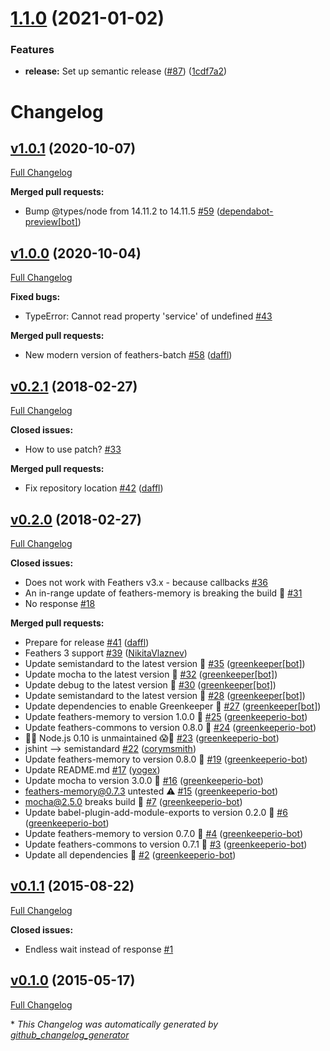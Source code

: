 # [1.1.0](https://github.com/feathersjs-ecosystem/feathers-batch/compare/v1.0.1...v1.1.0) (2021-01-02)


### Features

* **release:** Set up semantic release ([#87](https://github.com/feathersjs-ecosystem/feathers-batch/issues/87)) ([1cdf7a2](https://github.com/feathersjs-ecosystem/feathers-batch/commit/1cdf7a27ffcc39138ec8c918c3153f80d63db40c))

# Changelog

## [v1.0.1](https://github.com/feathersjs-ecosystem/feathers-batch/tree/v1.0.1) (2020-10-07)

[Full Changelog](https://github.com/feathersjs-ecosystem/feathers-batch/compare/v1.0.0...v1.0.1)

**Merged pull requests:**

- Bump @types/node from 14.11.2 to 14.11.5 [\#59](https://github.com/feathersjs-ecosystem/feathers-batch/pull/59) ([dependabot-preview[bot]](https://github.com/apps/dependabot-preview))

## [v1.0.0](https://github.com/feathersjs-ecosystem/feathers-batch/tree/v1.0.0) (2020-10-04)

[Full Changelog](https://github.com/feathersjs-ecosystem/feathers-batch/compare/v0.2.1...v1.0.0)

**Fixed bugs:**

- TypeError: Cannot read property 'service' of undefined [\#43](https://github.com/feathersjs-ecosystem/feathers-batch/issues/43)

**Merged pull requests:**

- New modern version of feathers-batch [\#58](https://github.com/feathersjs-ecosystem/feathers-batch/pull/58) ([daffl](https://github.com/daffl))

## [v0.2.1](https://github.com/feathersjs-ecosystem/feathers-batch/tree/v0.2.1) (2018-02-27)

[Full Changelog](https://github.com/feathersjs-ecosystem/feathers-batch/compare/v0.2.0...v0.2.1)

**Closed issues:**

- How to use patch? [\#33](https://github.com/feathersjs-ecosystem/feathers-batch/issues/33)

**Merged pull requests:**

- Fix repository location [\#42](https://github.com/feathersjs-ecosystem/feathers-batch/pull/42) ([daffl](https://github.com/daffl))

## [v0.2.0](https://github.com/feathersjs-ecosystem/feathers-batch/tree/v0.2.0) (2018-02-27)

[Full Changelog](https://github.com/feathersjs-ecosystem/feathers-batch/compare/v0.1.1...v0.2.0)

**Closed issues:**

- Does not work with Feathers v3.x - because callbacks [\#36](https://github.com/feathersjs-ecosystem/feathers-batch/issues/36)
- An in-range update of feathers-memory is breaking the build 🚨 [\#31](https://github.com/feathersjs-ecosystem/feathers-batch/issues/31)
- No response [\#18](https://github.com/feathersjs-ecosystem/feathers-batch/issues/18)

**Merged pull requests:**

- Prepare for release [\#41](https://github.com/feathersjs-ecosystem/feathers-batch/pull/41) ([daffl](https://github.com/daffl))
- Feathers 3 support [\#39](https://github.com/feathersjs-ecosystem/feathers-batch/pull/39) ([NikitaVlaznev](https://github.com/NikitaVlaznev))
- Update semistandard to the latest version 🚀 [\#35](https://github.com/feathersjs-ecosystem/feathers-batch/pull/35) ([greenkeeper[bot]](https://github.com/apps/greenkeeper))
- Update mocha to the latest version 🚀 [\#32](https://github.com/feathersjs-ecosystem/feathers-batch/pull/32) ([greenkeeper[bot]](https://github.com/apps/greenkeeper))
- Update debug to the latest version 🚀 [\#30](https://github.com/feathersjs-ecosystem/feathers-batch/pull/30) ([greenkeeper[bot]](https://github.com/apps/greenkeeper))
- Update semistandard to the latest version 🚀 [\#28](https://github.com/feathersjs-ecosystem/feathers-batch/pull/28) ([greenkeeper[bot]](https://github.com/apps/greenkeeper))
- Update dependencies to enable Greenkeeper 🌴 [\#27](https://github.com/feathersjs-ecosystem/feathers-batch/pull/27) ([greenkeeper[bot]](https://github.com/apps/greenkeeper))
- Update feathers-memory to version 1.0.0 🚀 [\#25](https://github.com/feathersjs-ecosystem/feathers-batch/pull/25) ([greenkeeperio-bot](https://github.com/greenkeeperio-bot))
- Update feathers-commons to version 0.8.0 🚀 [\#24](https://github.com/feathersjs-ecosystem/feathers-batch/pull/24) ([greenkeeperio-bot](https://github.com/greenkeeperio-bot))
- 👻😱 Node.js 0.10 is unmaintained 😱👻 [\#23](https://github.com/feathersjs-ecosystem/feathers-batch/pull/23) ([greenkeeperio-bot](https://github.com/greenkeeperio-bot))
- jshint —\> semistandard [\#22](https://github.com/feathersjs-ecosystem/feathers-batch/pull/22) ([corymsmith](https://github.com/corymsmith))
- Update feathers-memory to version 0.8.0 🚀 [\#19](https://github.com/feathersjs-ecosystem/feathers-batch/pull/19) ([greenkeeperio-bot](https://github.com/greenkeeperio-bot))
- Update README.md [\#17](https://github.com/feathersjs-ecosystem/feathers-batch/pull/17) ([yogex](https://github.com/yogex))
- Update mocha to version 3.0.0 🚀 [\#16](https://github.com/feathersjs-ecosystem/feathers-batch/pull/16) ([greenkeeperio-bot](https://github.com/greenkeeperio-bot))
- feathers-memory@0.7.3 untested ⚠️ [\#15](https://github.com/feathersjs-ecosystem/feathers-batch/pull/15) ([greenkeeperio-bot](https://github.com/greenkeeperio-bot))
- mocha@2.5.0 breaks build 🚨 [\#7](https://github.com/feathersjs-ecosystem/feathers-batch/pull/7) ([greenkeeperio-bot](https://github.com/greenkeeperio-bot))
- Update babel-plugin-add-module-exports to version 0.2.0 🚀 [\#6](https://github.com/feathersjs-ecosystem/feathers-batch/pull/6) ([greenkeeperio-bot](https://github.com/greenkeeperio-bot))
- Update feathers-memory to version 0.7.0 🚀 [\#4](https://github.com/feathersjs-ecosystem/feathers-batch/pull/4) ([greenkeeperio-bot](https://github.com/greenkeeperio-bot))
- Update feathers-commons to version 0.7.1 🚀 [\#3](https://github.com/feathersjs-ecosystem/feathers-batch/pull/3) ([greenkeeperio-bot](https://github.com/greenkeeperio-bot))
- Update all dependencies 🌴 [\#2](https://github.com/feathersjs-ecosystem/feathers-batch/pull/2) ([greenkeeperio-bot](https://github.com/greenkeeperio-bot))

## [v0.1.1](https://github.com/feathersjs-ecosystem/feathers-batch/tree/v0.1.1) (2015-08-22)

[Full Changelog](https://github.com/feathersjs-ecosystem/feathers-batch/compare/v0.1.0...v0.1.1)

**Closed issues:**

- Endless wait instead of response [\#1](https://github.com/feathersjs-ecosystem/feathers-batch/issues/1)

## [v0.1.0](https://github.com/feathersjs-ecosystem/feathers-batch/tree/v0.1.0) (2015-05-17)

[Full Changelog](https://github.com/feathersjs-ecosystem/feathers-batch/compare/71e890610a4e93acc5fb11ff8908dee8ba025d2b...v0.1.0)



\* *This Changelog was automatically generated by [github_changelog_generator](https://github.com/github-changelog-generator/github-changelog-generator)*
